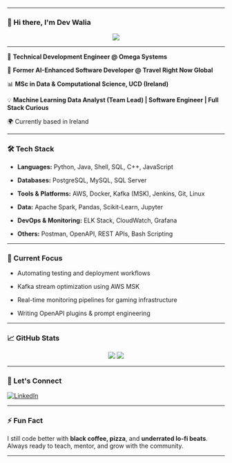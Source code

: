 
---

### 👋 Hi there, I'm Dev Walia

<p align="center">
  <img src="https://readme-typing-svg.herokuapp.com/?lines=System+Engineer+|+Backend+Developer+|+Automation+Lover;Scaling+Reliability+with+Code;AI+%2B+Open+Source+%3D+💥;Learning+Never+Stops!;&center=true&width=480&height=45">
</p>

---
💼 **Technical Development Engineer @ Omega Systems**

🔧 **Former AI-Enhanced Software Developer @ Travel Right Now Global**

📊 **MSc in Data & Computational Science, UCD (Ireland)**


💡 **Machine Learning Data Analyst (Team Lead) | Software Engineer | Full Stack Curious**

🌍 Currently based in Ireland 

---

### 🛠️ Tech Stack

* **Languages:** Python, Java, Shell, SQL, C++, JavaScript
  
* **Databases:** PostgreSQL, MySQL, SQL Server
  
* **Tools & Platforms:** AWS, Docker, Kafka (MSK), Jenkins, Git, Linux
  
* **Data:** Apache Spark, Pandas, Scikit-Learn, Jupyter
  
* **DevOps & Monitoring:** ELK Stack, CloudWatch, Grafana
  
* **Others:** Postman, OpenAPI, REST APIs, Bash Scripting

---

### 🚀 Current Focus


* Automating testing and deployment workflows
  
* Kafka stream optimization using AWS MSK
  
* Real-time monitoring pipelines for gaming infrastructure
  
* Writing OpenAPI plugins & prompt engineering

---

### 📈 GitHub Stats

<p align="center">
  <img src="https://github-readme-stats.vercel.app/api?username=devwalia&show_icons=true&hide_border=true&theme=tokyonight" />
  <img src="https://github-readme-stats.vercel.app/api/top-langs/?username=devwalia&layout=compact&theme=tokyonight" />
</p>

---

### 🔗 Let's Connect

[![LinkedIn](https://img.shields.io/badge/LinkedIn-blue?style=flat-square\&logo=linkedin\&logoColor=white)](https://www.linkedin.com/in/devwalia)


---

### ⚡ Fun Fact

I still code better with **black coffee, pizza**, and **underrated lo-fi beats**. Always ready to teach, mentor, and grow with the community.

---
